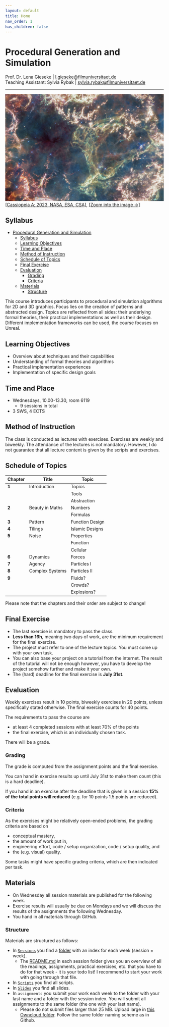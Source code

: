 ```yaml
---
layout: default
title: Home
nav_order: 1
has_children: false
---
```


# Procedural Generation and Simulation

Prof. Dr. Lena Gieseke \| l.gieseke@filmuniversitaet.de   
Teaching Assistant: Sylvia Rybak \| sylvia.rybak@filmuniversitaet.de


---

![webb_01](02_scripts/img/01/webb_01.png)  
[[Cassiopeia A; 2023, NASA, ESA, CSA]](https://webbtelescope.org/contents/media/images/2023/121/01GWQBBY77MHGFV3M3N63KDCEJ?itemsPerPage=100&page=1&filterUUID=91dfa083-c258-4f9f-bef1-8f40c26f4c97), [[Zoom into the image →]](https://webbtelescope.org/resource-gallery/images/zoomable-cassiopeia-a)

<!-- 
Cassiopeia A (Cas A) is a supernova remnant located about 11,000 light-years from Earth in the constellation Cassiopeia. It spans approximately 10 light-years. This new image uses data from Webb’s Mid-Infrared Instrument (MIRI) to reveal Cas A in a new light.
On the remnant’s exterior, particularly at the top and left, lie curtains of material appearing orange and red due to emission from warm dust. This marks where ejected material from the exploded star is ramming into surrounding circumstellar material. 
Interior to this outer shell lie mottled filaments of bright pink studded with clumps and knots. This represents material from the star itself, and likely shines due to a mix of various heavy elements and dust emission. The stellar material can also be seen as fainter wisps near the cavity’s interior.
A loop represented in green extends across the right side of the central cavity. Its shape and complexity are unexpected and challenging for scientists to understand.
This image combines various filters with the color red assigned to 25.5 microns (F2550W), orange-red to 21 microns (F2100W), orange to 18 microns (F1800W), yellow to 12.8 microns (F1280W), green to 11.3 microns (F1130W), cyan to 10 microns (F1000W), light blue to 7.7 microns (F770W), and blue to 5.6 microns (F560W). The data comes from general observer program 1947
.  
MIRI was contributed by NASA and ESA, with the instrument designed and built by a consortium of nationally funded European Institutes (the MIRI European Consortium) and NASA’s Jet Propulsion Laboratory, in partnership with the University of Arizona.
Zoomable image
IMAGE: NASA, ESA, CSA, Danny Milisavljevic (Purdue University), Tea Temim (Princeton University), Ilse De Looze (UGent)
IMAGE PROCESSING: Joseph DePasquale (STScI) 
 -->

## Syllabus

* [Procedural Generation and Simulation](#procedural-generation-and-simulation)
    * [Syllabus](#syllabus)
    * [Learning Objectives](#learning-objectives)
    * [Time and Place](#time-and-place)
    * [Method of Instruction](#method-of-instruction)
    * [Schedule of Topics](#schedule-of-topics)
    * [Final Exercise](#final-exercise)
    * [Evaluation](#evaluation)
        * [Grading](#grading)
        * [Criteria](#criteria)
    * [Materials](#materials)
        * [Structure](#structure)

This course introduces participants to procedural and simulation algorithms for 2D and 3D graphics. Focus lies on the creation of patterns and abstracted design. Topics are reflected from all sides: their underlying formal theories, their practical implementations as well as their design. Different implementation frameworks can be used, the course focuses on Unreal.

## Learning Objectives

* Overview about techniques and their capabilities
* Understanding of formal theories and algorithms
* Practical implementation experiences
* Implementation of specific design goals

## Time and Place

* Wednesdays, 10.00-13.30, room 6119
    * 9 sessions in total
* 3 SWS, 4 ECTS

## Method of Instruction

The class is conducted as lectures with exercises. Exercises are weekly and biweekly. The attendance of the lectures is not mandatory. However, I do not guarantee that all lecture content is given by the scripts and exercises.

## Schedule of Topics  

| Chapter | Title           | Topic           |
|---------|-----------------|-----------------|
| **1**   | Introduction    | Topics          |
|         |                 | Tools           |
|         |                 | Abstraction     |
| **2**   | Beauty in Maths | Numbers         |
|         |                 | Formulas        |
| **3**   | Pattern         | Function Design |
| **4**   | Tilings         | Islamic Designs |
| **5**   | Noise           | Properties      |
|         |                 | Function        |
|         |                 | Cellular        |
| **6**   | Dynamics        | Forces          |
| **7**   | Agency          | Particles I     |
| **8**   | Complex Systems | Particles II    |
| **9**   |                 | Fluids?         |
|         |                 | Crowds?         |
|         |                 | Explosions?     |

Please note that the chapters and their order are subject to change!

## Final Exercise

* The last exercise is mandatory to pass the class.
* **Less than 16h**, meaning two days of work, are the minimum requirement for the final exercise.
* The project must refer to one of the lecture topics. You must come up with your own task.
* You can also base your project on a tutorial from the internet. The result of the tutorial will not be enough however, you have to develop the project somehow further and make it your own. 
* The (hard) deadline for the final exercise is **July 31st**.

## Evaluation

Weekly exercises result in 10 points, biweekly exercises in 20 points, unless specifically stated otherwise. The final exercise counts for 40 points.

The requirements to pass the course are

* at least 4 completed sessions with at least 70% of the points
* the final exercise, which is an individually chosen task.

There will be a grade. 

### Grading

The grade is computed from the assignment points and the final exercise.
  
You can hand in exercise results up until July 31st to make them count (this is a hard deadline).  
  
If you hand in an exercise after the deadline that is given in a session **15% of the total points will reduced** (e.g. for 10 points 1.5 points are reduced).

### Criteria

As the exercises might be relatively open-ended problems, the grading criteria are based on

* conceptual mastery,
* the amount of work put in,
* engineering effort, code / setup organization, code / setup quality, and
* the (e.g. visual) quality.

Some tasks might have specific grading criteria, which are then indicated per task.


## Materials

* On Wednesday all session materials are published for the following week.
* Exercise results will usually be due on Mondays and we will discuss the results of the assignments the following Wednesday.
* You hand in all materials through GitHub.

### Structure

Materials are structured as follows:

* In [`Sessions`](01_sessions) you find a [folder](01_sessions/01_intro/) with an index for each week (session = week).
    * The [README.md](01_sessions/01_intro/README.md) in each session folder gives you an overview of all the readings, assignments, practical exercises, etc. that you have to do for that week - it is your todo list! I recommend to start your work with going through that file.
* In [`Scripts`](02_scripts) you find all scripts.
* In [`Slides`](03_slides) you find all slides.
* In `assignments` you submit your work each week to the folder with your last name and a folder with the session index. You will submit all assignments to the same folder (the one with your last name).
    * Please do not submit files larger than 25 MB. Upload large in [this Owncloud folder](https://owncloud.gwdg.de/index.php/s/N43JZHuPGtrPS1L). Follow the same folder naming scheme as in Github.

